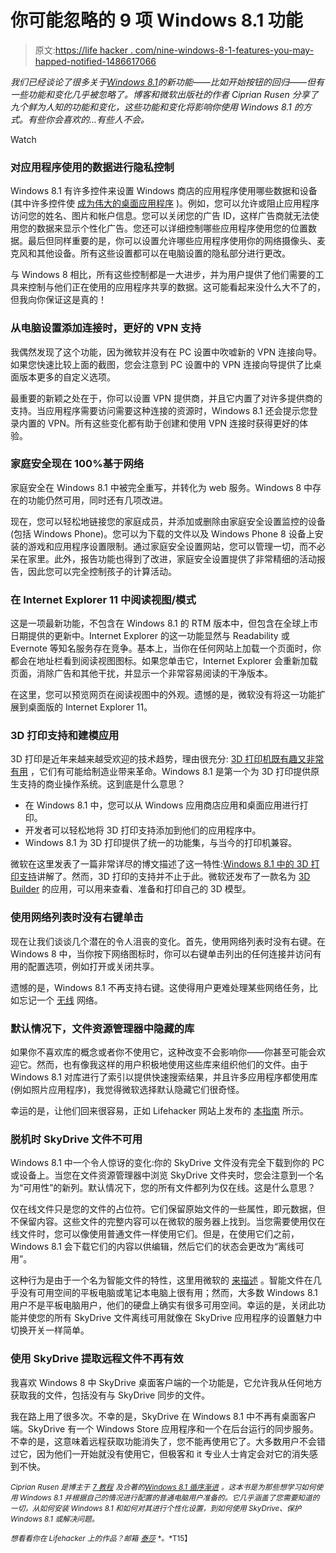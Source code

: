 # 你可能忽略的 9 项 Windows 8.1 功能

> 原文:[https://life hacker . com/nine-windows-8-1-features-you-may-happed-notified-1486617066](https://lifehacker.com/nine-windows-8-1-features-you-might-have-overlooked-1486617066)

*我们已经谈论了很多关于*[*Windows 8.1*](http://lifehacker.com/tag/windows-81)*的新功能——比如开始按钮的回归——但有一些功能和变化几乎被忽略了。博客和微软出版社的作者 Ciprian Rusen 分享了九个鲜为人知的功能和变化，这些功能和变化将影响你使用 Windows 8.1 的方式。有些你会喜欢的...有些人不会。*

Watch

### 对应用程序使用的数据进行隐私控制

Windows 8.1 有许多控件来设置 Windows 商店的应用程序使用哪些数据和设备(其中许多控件使 [成为伟大的桌面应用程序](https://lifehacker.com/the-best-windows-8-apps-you-can-run-on-your-desktop-477556232) )。例如，您可以允许或阻止应用程序访问您的姓名、图片和帐户信息。您可以关闭您的广告 ID，这样广告商就无法使用您的数据来显示个性化广告。您还可以详细控制哪些应用程序使用您的位置数据。最后但同样重要的是，你可以设置允许哪些应用程序使用你的网络摄像头、麦克风和其他设备。所有这些设置都可以在电脑设置的隐私部分进行更改。

与 Windows 8 相比，所有这些控制都是一大进步，并为用户提供了他们需要的工具来控制与他们正在使用的应用程序共享的数据。这可能看起来没什么大不了的，但我向你保证这是真的！

### 从电脑设置添加连接时，更好的 VPN 支持

我偶然发现了这个功能，因为微软并没有在 PC 设置中吹嘘新的 VPN 连接向导。如果您快速比较上面的截图，您会注意到 PC 设置中的 VPN 连接向导提供了比桌面版本更多的自定义选项。

最重要的新颖之处在于，你可以设置 VPN 提供商，并且它内置了对许多提供商的支持。当应用程序需要访问需要这种连接的资源时，Windows 8.1 还会提示您登录内置的 VPN。所有这些变化都有助于创建和使用 VPN 连接时获得更好的体验。

### 家庭安全现在 100%基于网络

家庭安全在 Windows 8.1 中被完全重写，并转化为 web 服务。Windows 8 中存在的功能仍然可用，同时还有几项改进。

现在，您可以轻松地链接您的家庭成员，并添加或删除由家庭安全设置监控的设备(包括 Windows Phone)。您可以为下载的文件以及 Windows Phone 8 设备上安装的游戏和应用程序设置限制。通过家庭安全设置网站，您可以管理一切，而不必呆在家里。此外，报告功能也得到了改进，家庭安全设置提供了非常精细的活动报告，因此您可以完全控制孩子的计算活动。

### 在 Internet Explorer 11 中阅读视图/模式

这是一项最新功能，不包含在 Windows 8.1 的 RTM 版本中，但包含在全球上市日期提供的更新中。Internet Explorer 的这一功能显然与 Readability 或 Evernote 等知名服务存在竞争。基本上，当你在任何网站上加载一个页面时，你都会在地址栏看到阅读视图图标。如果您单击它，Internet Explorer 会重新加载页面，消除广告和其他干扰，并显示一个非常容易阅读的干净版本。

在这里，您可以预览网页在阅读视图中的外观。遗憾的是，微软没有将这一功能扩展到桌面版的 Internet Explorer 11。

### 3D 打印支持和建模应用

3D 打印是近年来越来越受欢迎的技术趋势，理由很充分: [3D 打印机既有趣又非常有用](https://lifehacker.com/how-to-get-started-with-3d-printing-without-spending-a-1340345210) ，它们有可能给制造业带来革命。Windows 8.1 是第一个为 3D 打印提供原生支持的商业操作系统。这到底是什么意思？

*   在 Windows 8.1 中，您可以从 Windows 应用商店应用和桌面应用进行打印。
*   开发者可以轻松地将 3D 打印支持添加到他们的应用程序中。
*   Windows 8.1 为 3D 打印提供了统一的功能集，与当今的打印机兼容。

微软在这里发表了一篇非常详尽的博文描述了这一特性:[Windows 8.1 中的 3D 打印支持](http://blogs.windows.com/windows/b/extremewindows/archive/2013/08/22/3d-printing-support-in-windows-8-1-explained.aspx)讲解了。然而，3D 打印的支持并不止于此。微软还发布了一款名为 [3D Builder](http://apps.microsoft.com/windows/en-us/app/3d-builder/75f3f766-13b3-45e9-a62f-29590d5781f2) 的应用，可以用来查看、准备和打印自己的 3D 模型。

### 使用网络列表时没有右键单击

现在让我们谈谈几个潜在的令人沮丧的变化。首先，使用网络列表时没有右键。在 Windows 8 中，当你按下网络图标时，你可以右键单击列出的任何连接并访问有用的配置选项，例如打开或关闭共享。

遗憾的是，Windows 8.1 不再支持右键。这使得用户更难处理某些网络任务，比如忘记一个 [无线](https://lifehacker.com/remove-wi-fi-profiles-from-windows-8-1-from-the-command-1449954864) 网络。

### 默认情况下，文件资源管理器中隐藏的库

如果你不喜欢库的概念或者你不使用它，这种改变不会影响你——你甚至可能会欢迎它。然而，也有像我这样的用户积极地使用这些库来组织他们的文件。由于 Windows 8.1 对库进行了索引以提供快速搜索结果，并且许多应用程序都使用库(例如照片应用程序)，我觉得微软选择默认隐藏它们很奇怪。

幸运的是，让他们回来很容易，正如 Lifehacker 网站上发布的 [本指南](https://lifehacker.com/how-to-bring-libraries-back-in-windows-8-1-1446756473) 所示。

### 脱机时 SkyDrive 文件不可用

Windows 8.1 中一个令人惊讶的变化:你的 SkyDrive 文件没有完全下载到你的 PC 或设备上。当您在文件资源管理器中浏览 SkyDrive 文件夹时，您会注意到一个名为“可用性”的新列。默认情况下，您的所有文件都列为仅在线。这是什么意思？

仅在线文件只是您的文件的占位符。它们保留原始文件的一些属性，即元数据，但不保留内容。这些文件的完整内容可以在微软的服务器上找到。当您需要使用仅在线文件时，您可以像使用普通文件一样使用它们。但是，在使用它们之前，Windows 8.1 会下载它们的内容以供编辑，然后它们的状态会更改为“离线可用”。

这种行为是由于一个名为智能文件的特性，这里用微软的 [来描述](http://blogs.windows.com/skydrive/b/skydrive/archive/2013/07/22/have-all-your-skydrive-files-with-you-without-using-all-your-storage-or-bandwidth.aspx) 。智能文件在几乎没有可用空间的平板电脑或笔记本电脑上很有用；然而，大多数 Windows 8.1 用户不是平板电脑用户，他们的硬盘上确实有很多可用空间。幸运的是，关闭此功能并使您的所有 SkyDrive 文件离线可用就像在 SkyDrive 应用程序的设置魅力中切换开关一样简单。

### 使用 SkyDrive 提取远程文件不再有效

我喜欢 Windows 8 中 SkyDrive 桌面客户端的一个功能是，它允许我从任何地方获取我的文件，包括没有与 SkyDrive 同步的文件。

我在路上用了很多次。不幸的是，SkyDrive 在 Windows 8.1 中不再有桌面客户端。SkyDrive 有一个 Windows Store 应用程序和一个在后台运行的同步服务。不幸的是，这意味着远程获取功能消失了，您不能再使用它了。大多数用户不会错过它，因为他们一开始就没有使用它，但极客和 it 专业人士肯定会对它的消失感到不快。

*<small>Ciprian Rusen 是博主于</small>* [*<small>7 教程</small>*](http://www.7tutorials.com/) *<small>及合著的</small>*[*<small>Windows 8.1 循序渐进</small>*](http://amzn.to/17NdwHI) *<small>。这本书是为那些想学习如何使用 Windows 8.1 并根据自己的情况进行配置的普通电脑用户准备的。它几乎涵盖了您需要知道的一切，从如何安装 Windows 8.1 和如何对其进行个性化设置，到如何使用 SkyDrive、保护 Windows 8.1 或解决问题。</small>*

<small>*想看看你在 Lifehacker 上的作品？邮箱*</small> [<small>*泰莎*</small>](https://mail.google.com/mail/?view=cm&fs=1&tf=1&to=tessa@lifehacker.com) <small>*。*T15】</small>